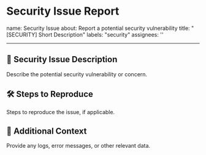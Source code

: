 # Security Issue Report

name: Security Issue
about: Report a potential security vulnerability
title: "[SECURITY] Short Description"
labels: "security"
assignees: ''

---

## 🔐 Security Issue Description

Describe the potential security vulnerability or concern.

## 🛠️ Steps to Reproduce

Steps to reproduce the issue, if applicable.

## 📄 Additional Context

Provide any logs, error messages, or other relevant data.
